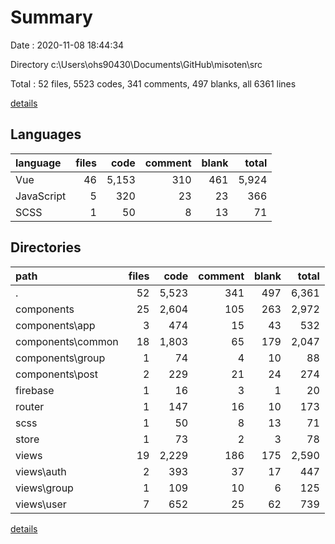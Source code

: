 # Summary

Date : 2020-11-08 18:44:34

Directory c:\Users\ohs90430\Documents\GitHub\misoten\src

Total : 52 files,  5523 codes, 341 comments, 497 blanks, all 6361 lines

[details](details.md)

## Languages
| language | files | code | comment | blank | total |
| :--- | ---: | ---: | ---: | ---: | ---: |
| Vue | 46 | 5,153 | 310 | 461 | 5,924 |
| JavaScript | 5 | 320 | 23 | 23 | 366 |
| SCSS | 1 | 50 | 8 | 13 | 71 |

## Directories
| path | files | code | comment | blank | total |
| :--- | ---: | ---: | ---: | ---: | ---: |
| . | 52 | 5,523 | 341 | 497 | 6,361 |
| components | 25 | 2,604 | 105 | 263 | 2,972 |
| components\app | 3 | 474 | 15 | 43 | 532 |
| components\common | 18 | 1,803 | 65 | 179 | 2,047 |
| components\group | 1 | 74 | 4 | 10 | 88 |
| components\post | 2 | 229 | 21 | 24 | 274 |
| firebase | 1 | 16 | 3 | 1 | 20 |
| router | 1 | 147 | 16 | 10 | 173 |
| scss | 1 | 50 | 8 | 13 | 71 |
| store | 1 | 73 | 2 | 3 | 78 |
| views | 19 | 2,229 | 186 | 175 | 2,590 |
| views\auth | 2 | 393 | 37 | 17 | 447 |
| views\group | 1 | 109 | 10 | 6 | 125 |
| views\user | 7 | 652 | 25 | 62 | 739 |

[details](details.md)